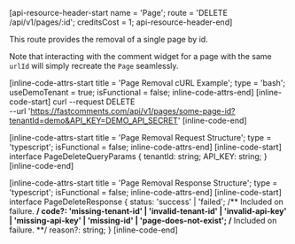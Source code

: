 [api-resource-header-start name = 'Page'; route = 'DELETE /api/v1/pages/:id'; creditsCost = 1; api-resource-header-end]

This route provides the removal of a single page by id.

Note that interacting with the comment widget for a page with the same `urlId` will simply recreate the `Page` seamlessly.

[inline-code-attrs-start title = 'Page Removal cURL Example'; type = 'bash'; useDemoTenant = true; isFunctional = false; inline-code-attrs-end]
[inline-code-start]
curl --request DELETE \
  --url 'https://fastcomments.com/api/v1/pages/some-page-id?tenantId=demo&API_KEY=DEMO_API_SECRET'
[inline-code-end]

[inline-code-attrs-start title = 'Page Removal Request Structure'; type = 'typescript'; isFunctional = false; inline-code-attrs-end]
[inline-code-start]
interface PageDeleteQueryParams {
    tenantId: string;
    API_KEY: string;
}
[inline-code-end]

[inline-code-attrs-start title = 'Page Removal Response Structure'; type = 'typescript'; isFunctional = false; inline-code-attrs-end]
[inline-code-start]
interface PageDeleteResponse {
    status: 'success' | 'failed';
    /** Included on failure. **/
    code?: 'missing-tenant-id' | 'invalid-tenant-id' | 'invalid-api-key' | 'missing-api-key' | 'missing-id' | 'page-does-not-exist';
    /** Included on failure. **/
    reason?: string;
}
[inline-code-end]
